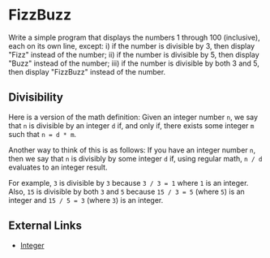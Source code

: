# FizzBuzz

Write a simple program that displays the numbers 1 through 100 (inclusive), each
on its own line, except: i) if the number is divisible by 3, then display "Fizz"
instead of the number; ii) if the number is divisible by 5, then display "Buzz"
instead of the number; iii) if the number is divisible by both 3 and 5, then 
display "FizzBuzz" instead of the number.

## Divisibility

Here is a version of the math definition: Given an integer number 
<code>n</code>, we say that <code>n</code> is divisible by an integer 
<code>d</code> if, and only if, there exists some integer <code>m</code> such 
that <code>n = d * m</code>.

Another way to think of this is as follows: If you have an integer number
<code>n</code>, then we say that <code>n</code> is divisibly by some 
integer <code>d</code> if, using regular math, <code>n / d</code> evaluates
to an integer result. 

For example, <code>3</code> is divisible by <code>3</code> because
<code>3 / 3 = 1</code> where <code>1</code> is an integer. Also, <code>15</code>
is divisible by both <code>3</code> and <code>5</code> because 
<code>15 / 3 = 5</code> (where <code>5</code>) is an integer and
<code>15 / 5 = 3</code> (where <code>3</code>) is an integer. 

## External Links

 * [Integer](http://en.wikipedia.org/wiki/Integer)

